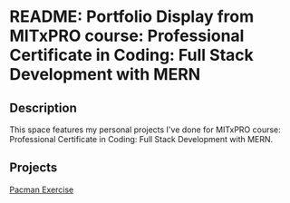 # README: Portfolio Display from MITxPRO course: Professional Certificate in Coding: Full Stack Development with MERN

## Description
This space features my personal projects I've done for MITxPRO course: Professional Certificate in Coding: Full Stack Development with MERN.

## Projects
[Pacman Exercise](https://raw.githack.com/tancrescens/tancrescens.github.io/main/Pacman/index.html)
